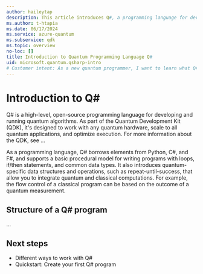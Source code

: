 ```yaml
---
author: haileytap
description: This article introduces Q#, a programming language for developing and running quantum algorithms, and the structure of a Q# program.
ms.author: t-htapia
ms.date: 06/17/2024
ms.service: azure-quantum
ms.subservice: qdk
ms.topic: overview
no-loc: []
title: Introduction to Quantum Programming Language Q#
uid: microsoft.quantum.qsharp-intro
# Customer intent: As a new quantum programmer, I want to learn what Q# is and how a Q# program is structured so that I can begin writing my own quantum programs.
---
```


# Introduction to Q#

Q# is a high-level, open-source programming language for developing and running quantum algorithms. As part of the Quantum Development Kit (QDK), it's designed to work with any quantum hardware, scale to all quantum applications, and optimize execution. For more information about the QDK, see ...

As a programming language, Q# borrows elements from Python, C#, and F#, and supports a basic procedural model for writing programs with loops, if/then statements, and common data types. It also introduces quantum-specific data structures and operations, such as repeat-until-success, that allow you to integrate quantum and classical computations. For example, the flow control of a classical program can be based on the outcome of a quantum measurement.

## Structure of a Q# program

...

## Next steps

- Different ways to work with Q#
- Quickstart: Create your first Q# program